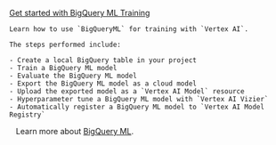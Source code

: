 
[Get started with BigQuery ML Training](https://github.com/GoogleCloudPlatform/vertex-ai-samples/blob/main/notebooks/official/bigquery_ml/get_started_with_bqml_training.ipynb)

```
Learn how to use `BigQueryML` for training with `Vertex AI`.

The steps performed include:

- Create a local BigQuery table in your project
- Train a BigQuery ML model
- Evaluate the BigQuery ML model
- Export the BigQuery ML model as a cloud model
- Upload the exported model as a `Vertex AI Model` resource
- Hyperparameter tune a BigQuery ML model with `Vertex AI Vizier`
- Automatically register a BigQuery ML model to `Vertex AI Model Registry`

```

&nbsp;&nbsp;&nbsp;Learn more about [BigQuery ML](https://cloud.google.com/vertex-ai/docs/beginner/bqml).

